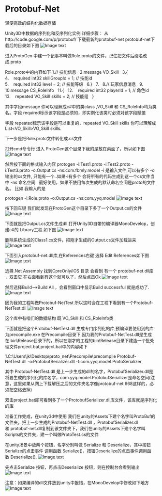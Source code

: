 # Protobuf-Net

轻便高效的结构化数据存储

Unity3D中数据的序列化和反序列化实例
详细步骤：
从http://code.google.com/p/protobuf/ 下载最新的protobuf-net
protobuf-net下载后的目录如下图
![Image text](https://raw.github.com/nongzhang/Protobuf-Net/master/processingguide/1.png)

进入ProtoGen 中建一个记事本叫做Role.proto的文件，记住把文件后缀名改成.proto

Role.proto中的内容如下
1.// 技能信息  
2.message VO_Skill  
3.{  
4.    required int32 skillGroupId = 1; // 技能id  
5.    required int32 level = 2; // 技能等级  
6.}  
7.  
8.// 玩家信息消息  
9.  
10.message CS_RoleInfo  
11.{  
12.    required int32 playerId = 1; // 角色id  
13.    repeated VO_Skill skills = 2; // 技能组  
} 

其中字段message 你可以理解成c#中的类class ,VO_Skill 和 CS_RoleInfo均为类名。字段 required标示该字段是必须的，即实例化该类时必须对该字段赋值

字段 repeated标示该字段是可以重复的，repeated VO_Skill skills 你可以理解成 List<VO_Skill>VO_Skill skills.

下一步是把Role.proto文件转化成.cs文件

打开cmd命令行 进入 ProtoGen这个目录下我的是放在桌面了，所以如下图
![Image text](https://raw.github.com/nongzhang/Protobuf-Net/master/processingguide/2.png)

然后按下面的格式输入内容
protogen -i:Test1.proto -i:Test2.proto -i:Test3.proto -o:Output.cs -ns:com.fbmly.model
-i 是输入文件,可以有多个
-o 输出的cs文件, 只能有一个..如果-i有多个 会将所有的代码生成到这一个cs文件当中
-ns 命名空间   最好使用，如果不使用每次生成的默认命名空间是proto的文件名。
比如 我输入的是

protogen -i:Role.proto -o:Output.cs -ns:com.yyq.model
![Image text](https://raw.github.com/nongzhang/Protobuf-Net/master/processingguide/3.png)

按下回车键 我们就发现在ProtoGen这个目录下多了一个Output.cs的文件
![Image text](https://raw.github.com/nongzhang/Protobuf-Net/master/processingguide/4.png)

下面就是把Output.cs文件生成dll
打开Unity3D自带的编译器MonoDevelop，创建c#的 Library工程 如下图
![Image text](https://raw.github.com/nongzhang/Protobuf-Net/master/processingguide/5.png)

删除系统生成的Class1.cs文件，把刚才生成的Output.cs文件加载进来
![Image text](https://raw.github.com/nongzhang/Protobuf-Net/master/processingguide/6.png)

下面引入protobuf-net.dll库,在References右键 选择 Edit References如下图
![Image text](https://raw.github.com/nongzhang/Protobuf-Net/master/processingguide/7.png)

选择.Net Assembly 找到CpreOnly/iOS 目录 会看到 有一个 protobuf-net.dll库 ，双击它 在右面看到有这个就可以了，然后点击Ok
![Image text](https://raw.github.com/nongzhang/Protobuf-Net/master/processingguide/8.png)

然后选择Build-->Build All ，会看到窗口中显示Build successful 就是成功了.
![Image text](https://raw.github.com/nongzhang/Protobuf-Net/master/processingguide/9.png)

因为我的工程叫做Protobuf-NetTest 所以这时会在工程下看到有一个Protobuf-NetTest.dll
![Image text](https://raw.github.com/nongzhang/Protobuf-Net/master/processingguide/10.png)

这个库中有咱们的数据结构 既 VO_Skill 和 CS_RoleInfo类

下面就是把这个Protobuf-NetTest.dll 生成专门序列化的库,预编译要使用到的库为precompile.exe 在Precompile目录下,因为我的Protobuf-NetTest.dll是生成在 bin\Release目录下的，所以在刚才的工程的bin\Release目录下建造一个批处理文件project.bat,project.bat中的内容如下

1.C:\Users\jk\Desktop\proto_net\Precompile\precompile Protobuf-NetTest.dll -o:ProtobufSerializer.dll -t:com.yyq.model.ProtoSerializer 

其中 Protobuf-NetTest.dll 是上一步生成的dll的名字，ProtobufSerializer.dll是将要生成的序列化的库名字，com.yyq.model.ProtobufSerializer是命名空间(注意，这里如果从网上下载解压之后的文件夹名字像protobuf-net 668这样的，必须把空格去掉)

双击project.bat即可看到多了一个ProtobufSerializer.dll库文件，该库就是序列化的库

准备工作完成，在unity3d中使用
我们在unity的Assets下建个名字叫ProtoBuf的文件夹，把上一步生成的Protobuf-NetTest.dll ，ProtobufSerializer.dl 和 protobuf-net.dll复制到该文件夹下，我们在unity的Assets下建个名字叫Scripts的文件夹，建一个叫做ProtoTest.cs的文件

在unity场景中放两个按钮，名字分别叫做 Serialize 和 Deserialize，其中按钮Serialize的点击事件 调用函数 Serialize()，按钮Deserialize的点击事件调用函数 Deserialize().
![Image text](https://raw.github.com/nongzhang/Protobuf-Net/master/processingguide/11.png)

先点击Serialize 按钮，再点击Deserialize 按钮，则在控制台会看到输出
![Image text](https://raw.github.com/nongzhang/Protobuf-Net/master/processingguide/12.png)

注意：如果编译的dll文件放到unity中报错，在MonoDevelop中修改如下地方
![Image text](https://raw.github.com/nongzhang/Protobuf-Net/master/processingguide/13.png)
